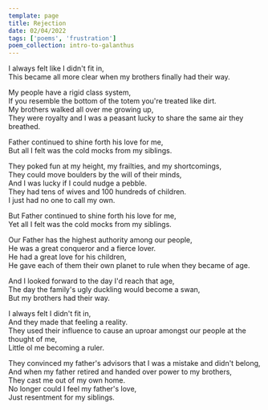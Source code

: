 ```yaml
---
template: page
title: Rejection
date: 02/04/2022
tags: ['poems', 'frustration']
poem_collection: intro-to-galanthus
---
```


I always felt like I didn't fit in,  
This became all more clear when my brothers finally had their way.  

My people have a rigid class system,  
If you resemble the bottom of the totem you're treated like dirt.  
My brothers walked all over me growing up,  
They were royalty and I was a peasant lucky to share the same air they breathed.  

Father continued to shine forth his love for me,  
But all I felt was the cold mocks from my siblings.  

They poked fun at my height, my frailties, and my shortcomings,  
They could move boulders by the will of their minds,  
And I was lucky if I could nudge a pebble.  
They had tens of wives and 100 hundreds of children.  
I just had no one to call my own.  

But Father continued to shine forth his love for me,  
Yet all I felt was the cold mocks from my siblings.  

Our Father has the highest authority among our people,  
He was a great conqueror and a fierce lover.  
He had a great love for his children,  
He gave each of them their own planet to rule when they became of age.

And I looked forward to the day I'd reach that age,  
The day the family's ugly duckling would become a swan,  
But my brothers had their way.  

I always felt I didn't fit in,  
And they made that feeling a reality.  
They used their influence to cause an uproar amongst our people at the thought of me,  
Little ol me becoming a ruler.  

They convinced my father's advisors that I was a mistake and didn't belong,  
And when my father retired and handed over power to my brothers,  
They cast me out of my own home.  
No longer could I feel my father's love,  
Just resentment for my siblings.  